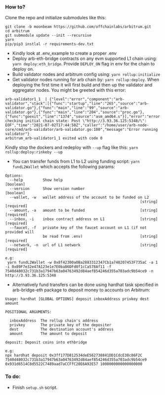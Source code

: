 ### How to? 
Clone the repo and initialize submodules like this:
```
git clone -b moonbeam https://github.com/offchainlabs/arbitrum.git
cd arbitrum
git submodule update --init --recursive
yarn
pip/pip3 instlal -r requirements-dev.txt
```

- Kindly look at .env_example to create a proper .env 
- Deploy arb-eth-bridge contracts on any evm supported L1 chain using: `yarn deploy:eth_bridge`. Provide `DEPLOY_ON` flag in env for the chain to deploy on.
- Build validator nodes and arbitrum config using: `yarn rollup:initialize`
- Get validator nodes running for arb chain by: `yarn rollup:deploy`. When deploying the first time it will first build and then up the validator and aggregator nodes. You might be greeted with this error: 
```
arb-validator1_1  | {"level":"error","component":"arb-validator","stack":[{"func":"startup","line":"265","source":"arb-validator.go"},{"func":"main","line":"99","source":"arb-validator.go"},{"func":"main","line":"204","source":"proc.go"},{"func":"goexit","line":"1374","source":"asm_amd64.s"}],"error":"error checking initial chain state: Post \"http://3.93.36.125:5348/\": EOF","time":"2021-07-02T17:44:50Z","caller":"/home/user/arb-node-core/cmd/arb-validator/arb-validator.go:100","message":"Error running validator"}
arbitrum_arb-validator1_1 exited with code 0
```
Kindly stop the dockers and redeploy with `--up` flag like this: `yarn rollup:deploy:rinkeby --up` 

- You can transfer funds from L1 to L2 using funding script: `yarn fundL2Wallet` which accepts the following params:

```
Options:
  --help         Show help                                             [boolean]
  --version      Show version number                                   [boolean]
  --wallet, -w   wallet address of the account to be funded on L2
                                                             [string] [required]
  --amount, -a   amount to be funded                         [string] [required]
  --inbox, -i    inbox contract address on L1                [string] [required]
  --faucet, -f   private key of the faucet account on L1 (if not provided will
                 be read from .env)                          [string] [required]
  --network, -n  url of L1 network                           [string] [required]

e.g:
 yarn fundL2Wallet -w 0x8f42300a0Ba2883312347Cb1a748207453F735aC -a 1 -i 0x89F7e32e47A123e1e7E0ba86DFd0f1cCa578Af11 -f 7540d48032c731b3a17947b63a04763492d84aef854246d355a703adc9b54ce9 -n http://3.93.36.125:5348
```


- Alternatively fund transfers can be done using hardhat task specified in arb-bridge-eth package to deposit money to accounts on Arbitrum:
```
Usage: hardhat [GLOBAL OPTIONS] deposit inboxAddress privkey dest amount

POSITIONAL ARGUMENTS:

  inboxAddress  The rollup chain's address 
  privkey       The private key of the depositer 
  dest          The destination account's address 
  amount        The amount to deposit 

deposit: Deposit coins into ethbridge

e.g:
npx hardhat deposit 0x3ff177D812534deE562738841DD1CdcE38c86F2C 7540d48032c731b3a17947b63a04763492d84aef854246d355a703adc9b54ce9 0x931d6514C8d5522C7489aad7aCCFfC20E6A92E57 1000000000000000000 
```

### To do:
- Finish `setup.sh` script.
